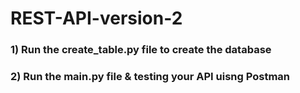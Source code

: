 # REST-API-version-2

### 1) Run the create_table.py file to create the database
### 2) Run the main.py file & testing your API uisng Postman

